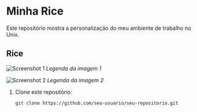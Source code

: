 # Minha Rice

Este repositório mostra a personalização do meu ambiente de trabalho no Unix.

## Rice

![Screenshot 1](sscreenshot1.png)
*Legenda da imagem 1*

![Screenshot 2](screenshots/screenshot2.png)
*Legenda da imagem 2*


1. Clone este repositório:
   ```bash
   git clone https://github.com/seu-usuario/seu-repositorio.git
